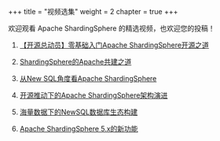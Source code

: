 +++
title = "视频选集"
weight = 2
chapter = true
+++

欢迎观看 Apache ShardingSphere 的精选视频，也欢迎您的投稿！

1. [【开源总动员】零基础入门Apache ShardingSphere开源之道](/cn/videos/opensource/)

2. [ShardingSphere的Apache共建之道](/cn/videos/build/)  

3. [从New SQL角度看Apache ShardingSphere](/cn/videos/new_sql/)

4. [开源推动下的Apache ShardingSphere架构演进](/cn/videos/evolution/)  

5. [海量数据下的NewSQL数据库生态构建](/cn/videos/ecosystem/)  

6. [Apache ShardingSphere 5.x的新功能](/cn/videos/Newfeature/)
